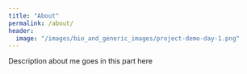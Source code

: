 ```yaml
---
title: "About"
permalink: /about/
header:
  image: "/images/bio_and_generic_images/project-demo-day-1.png"
---
```


Description about me goes in this part here
